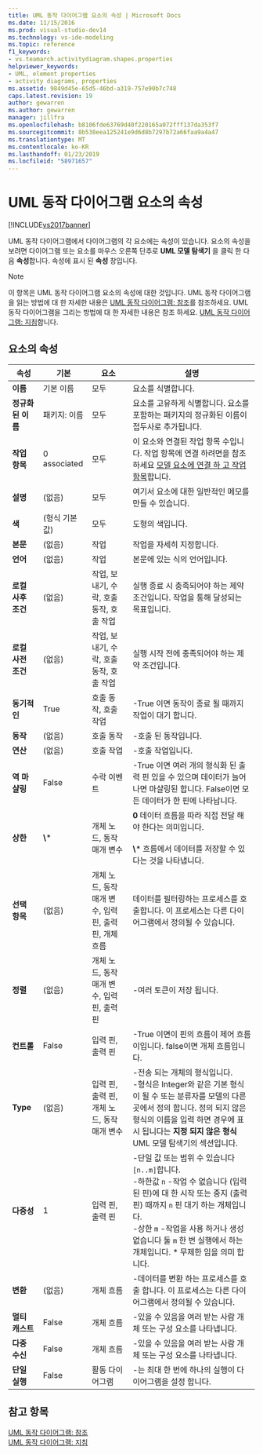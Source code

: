 ```yaml
---
title: UML 동작 다이어그램 요소의 속성 | Microsoft Docs
ms.date: 11/15/2016
ms.prod: visual-studio-dev14
ms.technology: vs-ide-modeling
ms.topic: reference
f1_keywords:
- vs.teamarch.activitydiagram.shapes.properties
helpviewer_keywords:
- UML, element properties
- activity diagrams, properties
ms.assetid: 9849d45e-65d5-46bd-a319-757e90b7c748
caps.latest.revision: 19
author: gewarren
ms.author: gewarren
manager: jillfra
ms.openlocfilehash: b8106fde63769d40f220165a072fff137da353f7
ms.sourcegitcommit: 8b538eea125241e9d6d8b7297b72a66faa9a4a47
ms.translationtype: MT
ms.contentlocale: ko-KR
ms.lasthandoff: 01/23/2019
ms.locfileid: "58971657"
---
```

# <a name="properties-of-elements-on-uml-activity-diagrams"></a>UML 동작 다이어그램 요소의 속성
[!INCLUDE[vs2017banner](../includes/vs2017banner.md)]

UML 동작 다이어그램에서 다이어그램의 각 요소에는 속성이 있습니다. 요소의 속성을 보려면 다이어그램 또는 요소를 마우스 오른쪽 단추로 **UML 모델 탐색기** 을 클릭 한 다음 **속성**합니다. 속성에 표시 된 **속성** 창입니다.  
  
> [!NOTE]
>  이 항목은 UML 동작 다이어그램 요소의 속성에 대한 것입니다. UML 동작 다이어그램을 읽는 방법에 대 한 자세한 내용은 [UML 동작 다이어그램: 참조](../modeling/uml-activity-diagrams-reference.md)를 참조하세요. UML 동작 다이어그램을 그리는 방법에 대 한 자세한 내용은 참조 하세요. [UML 동작 다이어그램: 지침](../modeling/uml-activity-diagrams-guidelines.md)합니다.  
  
## <a name="properties-of-elements"></a>요소의 속성  
  
|         속성         |        기본         |                               요소                               |                                                                                                                                                                설명                                                                                                                                                                 |
|--------------------------|------------------------|---------------------------------------------------------------------|--------------------------------------------------------------------------------------------------------------------------------------------------------------------------------------------------------------------------------------------------------------------------------------------------------------------------------------------|
|         **이름**         |     기본 이름     |                                 모두                                 |                                                                                                                                                          요소를 식별합니다.                                                                                                                                                           |
|    **정규화 된 이름**    |    패키지: 이름     |                                 모두                                 |                                                                                                                     요소를 고유하게 식별합니다. 요소를 포함하는 패키지의 정규화된 이름이 접두사로 추가됩니다.                                                                                                                     |
|      **작업 항목**      |      0 associated      |                                 모두                                 |                                                                                이 요소와 연결된 작업 항목 수입니다. 작업 항목에 연결 하려면을 참조 하세요 [모델 요소에 연결 하 고 작업 항목](../modeling/link-model-elements-and-work-items.md)합니다.                                                                                |
|     **설명**      |         (없음)         |                                 모두                                 |                                                                                                                                             여기서 요소에 대한 일반적인 메모를 만들 수 있습니다.                                                                                                                                             |
|        **색**         | (형식 기본값) |                                 모두                                 |                                                                                                                                                          도형의 색입니다.                                                                                                                                                           |
|         **본문**         |         (없음)         |                               작업                                |                                                                                                                                                      작업을 자세히 지정합니다.                                                                                                                                                       |
|       **언어**       |         (없음)         |                               작업                                |                                                                                                                                                  본문에 있는 식의 언어입니다.                                                                                                                                                   |
| **로컬 사후 조건** |         (없음)         |         작업, 보내기, 수락, 호출 동작, 호출 작업         |                                                                                                                          실행 종료 시 충족되어야 하는 제약 조건입니다. 작업을 통해 달성되는 목표입니다.                                                                                                                          |
| **로컬 사전 조건**  |         (없음)         |         작업, 보내기, 수락, 호출 동작, 호출 작업         |                                                                                                                                        실행 시작 전에 충족되어야 하는 제약 조건입니다.                                                                                                                                         |
|    **동기적인**    |          True          |                    호출 동작, 호출 작업                    |                                                                                                                                        -True 이면 동작이 종료 될 때까지 작업이 대기 합니다.                                                                                                                                        |
|       **동작**       |         (없음)         |                            호출 동작                            |                                                                                                                                                         -호출 된 동작입니다.                                                                                                                                                          |
|      **연산**       |         (없음)         |                           호출 작업                            |                                                                                                                                                         -호출 작업입니다.                                                                                                                                                         |
|    **역 마샬링**     |         False          |                            수락 이벤트                             |                                                                                                       -True 이면 여러 개의 형식화 된 출력 핀 있을 수 있으며 데이터가 늘어나면 마샬링된 합니다. False이면 모든 데이터가 한 핀에 나타납니다.                                                                                                        |
|     **상한**      |        **\\**\*        |                   개체 노드, 동작 매개 변수                   |                                                                                                      **0** 데이터 흐름을 따라 직접 전달 해야 한다는 의미입니다.<br /><br /> **\\**\* 흐름에서 데이터를 저장할 수 있다는 것을 나타냅니다.                                                                                                      |
|      **선택 항목**       |         (없음)         | 개체 노드, 동작 매개 변수, 입력 핀, 출력 핀, 개체 흐름 |                                                                                                                          데이터를 필터링하는 프로세스를 호출합니다. 이 프로세스는 다른 다이어그램에서 정의될 수 있습니다.                                                                                                                          |
|       **정렬**       |         (없음)         |       개체 노드, 동작 매개 변수, 입력 핀, 출력 핀        |                                                                                                                                                    -여러 토큰이 저장 됩니다.                                                                                                                                                     |
|      **컨트롤**      |         False          |                        입력 핀, 출력 핀                        |                                                                                                                            -True 이면이 핀의 흐름이 제어 흐름이입니다. false이면 개체 흐름입니다.                                                                                                                            |
|         **Type**         |         (없음)         |       입력 핀, 출력 핀, 개체 노드, 동작 매개 변수        |                              -전송 되는 개체의 형식입니다.<br />-형식은 Integer와 같은 기본 형식이 될 수 또는 분류자를 모델의 다른 곳에서 정의 합니다. 정의 되지 않은 형식의 이름을 입력 하면 경우에 표시 됩니다는 **지정 되지 않은 형식** UML 모델 탐색기의 섹션입니다.                               |
|     **다중성**     |           1            |                        입력 핀, 출력 핀                        | -단일 값 또는 범위 수 있습니다 `[n..m]`합니다.<br />-하한값 `n` -작업 수 없습니다 (입력된 핀)에 대 한 시작 또는 중지 (출력 핀) 때까지 `n` 핀 대기 하는 개체입니다.<br />-상한 `m` -작업을 사용 하거나 생성 없습니다 둘 `m` 한 번 실행에서 하는 개체입니다. \* 무제한 임을 의미 합니다. |
|    **변환**    |         (없음)         |                             개체 흐름                             |                                                                                                                      -데이터를 변환 하는 프로세스를 호출 합니다. 이 프로세스는 다른 다이어그램에서 정의될 수 있습니다.                                                                                                                       |
|     **멀티 캐스트**     |         False          |                             개체 흐름                             |                                                                                                                                 -있을 수 있음을 여러 받는 사람 개체 또는 구성 요소를 나타냅니다.                                                                                                                                 |
|   **다중 수신**    |         False          |                             개체 흐름                             |                                                                                                                                 -있을 수 있음을 여러 받는 사람 개체 또는 구성 요소를 나타냅니다.                                                                                                                                 |
| **단일 실행**  |         False          |                          활동 다이어그램                           |                                                                                                                                   -는 최대 한 번에 하나의 실행이 다이어그램을 설정 합니다.                                                                                                                                    |
  
## <a name="see-also"></a>참고 항목  
 [UML 동작 다이어그램: 참조](../modeling/uml-activity-diagrams-reference.md)   
 [UML 동작 다이어그램: 지침](../modeling/uml-activity-diagrams-guidelines.md)

